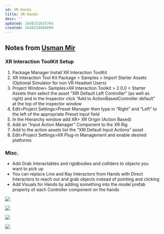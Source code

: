 ```yaml
---
id: VR-Hands
title: VR Hands
desc: ''
updated: 1648151035764
created: 1648150466009
---
```


## Notes from [Usman Mir](https://www.usmanmir.com)

### XR Interaction ToolKit Setup

1. Package Manager Install XR Interaction ToolKit
2. XR Interaction Tool Kit Package > Samples > Import Starter Assets (Optional Simulator for non VR Headset Users)
3. Project Window> Samples>XR Interaction Toolkit > 2.0.0 > Starter Assets then select the asset “XRI Default Left Controller” (as well as right) and in the Inspector click “Add to ActionBasedController default” at the top of the inspector window
4. Edit>Project Settings>Preset Manager then type in “Right” and “Left” to the left of the appropriate Preset input field
5. In the Hierarchy window add XR> XR Origin (Action Based)
6. Add an “Input Action Manager” Component to the XR Rig
7. Add to the action assets list the “XRI Default Input Actions” asset
8. Edit>Project Settings>XR Plug-in Management and enable desired platforms


### Misc.
- Add Grab Interactables and rigidbodies and colliders to objects you want to pick up
- You can replace Line and Ray Interactors from Hands with Direct Interactors to reach out and grab objects instead of pointing and clicking
- Add Visuals for Hands by adding something into the model prefab property of each Controller component on the hands


![](/assets/images/locomotion_1.jpg)

![](/assets/images/locomotion_2.jpg)

![](/assets/images/locomotion_3.jpg)

![](/assets/images/locomotion_4.jpg)